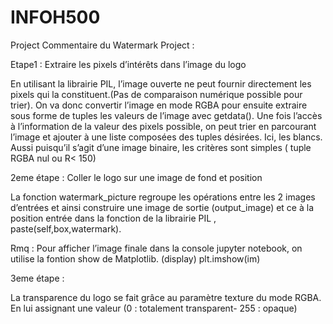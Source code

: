 # INFOH500
Project
Commentaire du Watermark Project :

Etape1 : Extraire les pixels d’intérêts dans l’image du logo

En utilisant la librairie PIL, l’image ouverte ne peut fournir directement les pixels qui la constituent.(Pas de comparaison numérique possible pour trier). On va donc convertir l’image en mode RGBA pour ensuite extraire sous forme de tuples les valeurs de l’image avec getdata().
Une fois l’accès à l’information de la valeur des pixels possible, on peut trier en parcourant  l’image et ajouter à une liste composées  des tuples désirées. 
Ici, les blancs. Aussi puisqu’il s’agit d’une image binaire, les critères sont simples ( tuple RGBA nul ou R< 150)

2eme étape : Coller le logo sur une image de fond et position

La fonction watermark_picture regroupe les opérations entre les 2 images d’entrées et ainsi construire une image de sortie (output_image) et ce à la position entrée dans la fonction de la librairie PIL , paste(self,box,watermark).

Rmq : Pour afficher l’image finale dans la console jupyter notebook, on utilise la  fontion  show de Matplotlib. (display) plt.imshow(im)

3eme étape :

La transparence du logo se fait grâce au paramètre texture du mode RGBA. En lui assignant une valeur (0 : totalement transparent- 255 : opaque)
